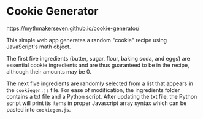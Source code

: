 # Cookie Generator

https://mythmakerseven.github.io/cookie-generator/

This simple web app generates a random "cookie" recipe using JavaScript's math object.

The first five ingredients (butter, sugar, flour, baking soda, and eggs) are essential cookie ingredients and are thus guaranteed to be in the recipe, although their amounts may be 0.

The next five ingredients are randomly selected from a list that appears in the `cookiegen.js` file. For ease of modification, the ingredients folder contains a txt file and a Python script. After updating the txt file, the Python script will print its items in proper Javascript array syntax which can be pasted into `cookiegen.js`.
